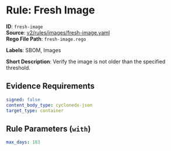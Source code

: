 # Rule: Fresh Image

**ID**: `fresh-image`  
**Source**: [v2/rules/images/fresh-image.yaml](scribe-public/sample-policies.git/v2/rules/images/fresh-image.yaml)  
**Rego File Path**: `fresh-image.rego`  

**Labels**: SBOM, Images

**Short Description**: Verify the image is not older than the specified threshold.

## Evidence Requirements

```yaml
signed: false
content_body_type: cyclonedx-json
target_type: container
```
## Rule Parameters (`with`)

```yaml
max_days: 183
```
